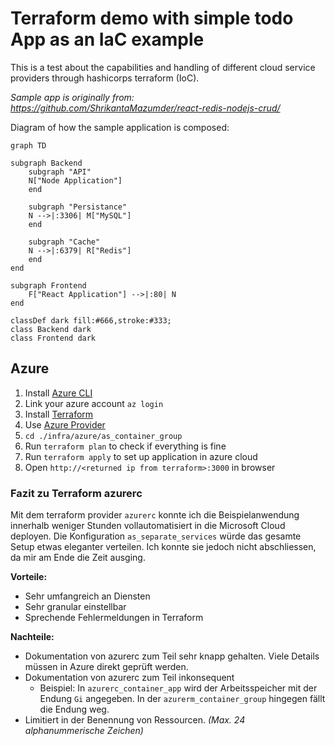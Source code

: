 # Terraform demo with simple todo App as an IaC example

This is a test about the capabilities and handling of different cloud service providers through hashicorps terraform (IoC).


*Sample app is originally from: https://github.com/ShrikantaMazumder/react-redis-nodejs-crud/*

Diagram of how the sample application is composed:
```mermaid
graph TD

subgraph Backend
    subgraph "API"
    N["Node Application"]
    end

    subgraph "Persistance"
    N -->|:3306| M["MySQL"]
    end

    subgraph "Cache"
    N -->|:6379| R["Redis"]
    end
end

subgraph Frontend
    F["React Application"] -->|:80| N
end

classDef dark fill:#666,stroke:#333;
class Backend dark
class Frontend dark
```

## Azure

1. Install [Azure CLI](https://learn.microsoft.com/en-us/cli/azure/install-azure-cli-linux?pivots=apt)
1. Link your azure account `az login`
1. Install [Terraform](https://developer.hashicorp.com/terraform/tutorials/aws-get-started/install-cli)
1. Use [Azure Provider](https://registry.terraform.io/providers/hashicorp/azurerm/latest)
1. `cd ./infra/azure/as_container_group`
1. Run `terraform plan` to check if everything is fine
1. Run `terraform apply` to set up application in azure cloud
1. Open `http://<returned ip from terraform>:3000` in browser

### Fazit zu Terraform azurerc
Mit dem terraform provider `azurerc` konnte ich die Beispielanwendung innerhalb weniger Stunden vollautomatisiert in die Microsoft Cloud deployen. Die Konfiguration `as_separate_services` würde das gesamte Setup etwas eleganter verteilen. Ich konnte sie jedoch nicht abschliessen, da mir am Ende die Zeit ausging.

**Vorteile:**
+ Sehr umfangreich an Diensten
+ Sehr granular einstellbar
+ Sprechende Fehlermeldungen in Terraform

**Nachteile:**
- Dokumentation von azurerc zum Teil sehr knapp gehalten. Viele Details müssen in Azure direkt geprüft werden.
- Dokumentation von azurerc zum Teil inkonsequent
    - Beispiel: In `azurerc_container_app` wird der Arbeitsspeicher mit der Endung `Gi` angegeben. In der `azurerm_container_group` hingegen fällt die Endung weg.
- Limitiert in der Benennung von Ressourcen. *(Max. 24 alphanummerische Zeichen)*
